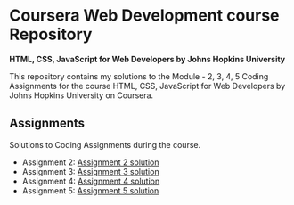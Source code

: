 # Coursera Web Development course Repository
**HTML, CSS, JavaScript for Web Developers by Johns Hopkins University**

This repository contains my solutions to the Module - 2, 3, 4, 5 Coding Assignments for the course HTML, CSS, JavaScript for Web Developers by Johns Hopkins University on Coursera.

## Assignments
Solutions to Coding Assignments during the course. 

-  Assignment 2: 	[Assignment 2 solution](https://kundan989.github.io/Coursera---Intro-To-HTML-CSS-and-Javascript/module2-solution/)
-  Assignment 3: 	[Assignment 3 solution](https://kundan989.github.io/Coursera---Intro-To-HTML-CSS-and-Javascript/module3-solution/)
-  Assignment 4: 	[Assignment 4 solution](https://kundan989.github.io/Coursera---Intro-To-HTML-CSS-and-Javascript/module4-solution/)
-  Assignment 5: 	[Assignment 5 solution](https://kundan989.github.io/Coursera---Intro-To-HTML-CSS-and-Javascript/module5-solution/)